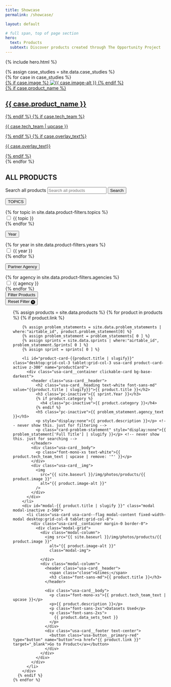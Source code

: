 ```yaml
---
title: Showcase
permalink: /showcase/

layout: default

# full span, top of page section
hero:
  text: Products
  subtext: Discover products created through The Opportunity Project
---
```


{% include hero.html %}

<section class="usa-section usa-graphic-list grid-container">
  {% assign case_studies = site.data.case_studies %}
    <div class="grid-row grid-gap">
      {% for case in case_studies %}
        <div
          class="desktop:grid-col-4 tablet:grid-col-4 usa-media-block__background-image-landscape"
        >
          <a href="{{ site.baseurl}}/{{ case.product_name | slugify }}/" >
          {% if case.image %}
            <img src="{{ site.baseurl}}/assets/img/photos/products/{{ case.image }}" alt="{{ case.image-alt }}">
          {% endif %}
          <div class="content-grid-one-third padding-left-4 padding-right-2">
            {% if case.product_name %}
              <h2 class="text-white padding-top-4">{{ case.product_name }}</h2>
            {% endif %}
            {% if case.tech_team %}
              <p class="font-mono-2xs opacity-70">{{ case.tech_team | upcase }}</p>
            {% endif %}
            {% if case.overlay_text%}
              <p class="font-sans-2xs opacity-70">{{ case.overlay_text}}</p>
            {% endif %}
          </div>
          </a>
        </div>
      {% endfor %}
    </div>
</section>
<div id="all-products"
  class="border-base-lighter border-top display-flex flex-column flex-align-center desktop:margin-top-5 desktop:margin-bottom-5"
>
  <h2 class="tag-header bg-base-darkest">ALL PRODUCTS</h2>
</div>
<div class="display-flex flex-column flex-align-center">
  <form id="product-search-form" class="usa-search usa-search--small desktop:width-tablet" role="search">
    <label class="usa-sr-only" for="search-field">Search all products</label>
    <input class="usa-input" id="search-field" type="search" name="search" placeholder="Search all products">
    <button class="usa-button__primary-dark" type="submit">
      <span class="usa-sr-only">Search</span>
    </button>
  </form>

  <form id="product-filter-form"  class="display-flex flex-column flex-align-center">
    <div class="grid-row grid-gap-sm margin-bottom-4">
      <div class="desktop:display-inline-block height-5 z-400">
        <div class="usa-accordion usa-accordion--bordered width-15 desktop:width-card margin-right-2">
          <p class="font-mono-xs">
            <button class="product-filter-button usa-accordion__button width-15 desktop:width-card usa-button__secondary-gray padding-1 text-center"
              aria-expanded="false"
              aria-controls="topics">
              TOPICS
            </button>
          </p>
          <div id="topics" class="usa-accordion dropdown-menu">
            {% for topic in site.data.product-filters.topics %}
                <div class="usa-checkbox">
                  <input class="usa-checkbox__input" id="{{ topic }}" type="checkbox" name="filter-checkbox" value="{{ topic }}">
                  <label class="usa-checkbox__label" for="{{ topic }}">{{ topic }}</label>
                </div>
            {% endfor %}
          </div>
        </div>
      </div>
      <div class="desktop:display-inline-block height-5 z-400">
        <div class="usa-accordion usa-accordion--bordered width-15 desktop:width-card margin-right-2">
          <p class="font-mono-xs">
            <button class="product-filter-button usa-accordion__button width-15 desktop:width-card usa-button__secondary-gray padding-1 text-center"
              aria-expanded="false"
              aria-controls="year">
              Year
            </button>
          </p>
          <div id="year" class="usa-accordion dropdown-menu z-400">
            {% for year in site.data.product-filters.years %}
                <div class="usa-checkbox">
                  <input class="usa-checkbox__input" id="{{ year }}" type="checkbox" name="filter-checkbox" value="{{ year }}">
                  <label class="usa-checkbox__label" for="{{ year }}">{{ year }}</label>
                </div>
            {% endfor %}
          </div>
        </div>
      </div>
      <div class="desktop:display-inline-block height-5 z-400">
        <div class="usa-accordion usa-accordion--bordered width-15 desktop:width-card-lg margin-right-2">
          <p class="font-mono-xs">
            <button class="product-filter-button usa-accordion__button width-15 desktop:width-card-lg usa-button__secondary-gray padding-1 text-center"
              aria-expanded="false"
              aria-controls="agency">
               Partner Agency
            </button>
          </p>
          <div id="agency" class="usa-accordion dropdown-menu z-400">
            {% for agency in site.data.product-filters.agencies %}
                <div class="usa-checkbox">
                  <input class="usa-checkbox__input" id="{{ agency }}" type="checkbox" name="filter-checkbox" value="{{ agency }}">
                  <label class="usa-checkbox__label" for="{{ agency }}">{{ agency }}</label>
                </div>
            {% endfor %}
          </div>
        </div>
      </div>
      <div class="desktop:display-inline-block margin-top-2">
        <input class="usa-button__secondary-dark padding-1 border-0" type="submit" value="Filter Products">
      </div>
      <div class="display-inline-block margin-top-2">
        <button class="usa-button__secondary-red padding-1" id="reset-filter">Reset Filter &#127335;
        </button>
      </div>
    </div>
  </form>
</div>
<section class="usa-section usa-graphic-list grid-container">
  <ul class="usa-card-group">
    {% assign products = site.data.products %}
    {% for product in products %}
      {% if product.link %}
        
        {% assign problem_statements = site.data.problem_statements | where:"airtable_id", product.problem_statement[0] %}
        {% assign problem_statement = problem_statements[ 0 ] %}
        {% assign sprints = site.data.sprints | where:"airtable_id", problem_statement.Sprints[ 0 ] %}
        {% assign sprint = sprints[ 0 ] %}
        
        <li id="product-card-{{product.title | slugify}}" class="desktop:grid-col-3 tablet:grid-col-3 usa-card product-card-active z-300" name="productCard">
          <div class="usa-card__container clickable-card bg-base-darkest">
            <header class="usa-card__header">
              <h2 class="usa-card__heading text-white font-sans-md" value="{{product.title | slugify}}">{{ product.title }}</h2>
              <h3 class="pc-inactive">{{ sprint.Year }}</h3>
              {% if product.category %}
                <h4 class="pc-inactive">{{ product.category }}</h4>
              {% endif %}
              <h5 class="pc-inactive">{{ problem_statement.agency_text }}</h5>
              <p style="display:none">{{ product.description }}</p> <!-- never show this. just for filtering -->
              <p class="card-problem-statement" style="display:none">{{ problem_statement['Full Title'] | slugify }}</p> <!-- never show this. just for searching -->
            </header>
            <div class="usa-card__body">
              <p class="font-mono-xs text-white">{{ product.tech_team_text | upcase | remove: '"' }}</p>
            </div>
            <div class="usa-card__img">
              <img
                src="{{ site.baseurl }}/img/photos/products/{{ product.image }}"
                alt="{{ product.image-alt }}"
              />
            </div>
          </div>
        </li>
        <div id="modal-{{ product.title | slugify }}" class="modal modal-inactive z-500">
          <li class="usa-card usa-card--flag modal-content fixed-width-modal desktop:grid-col-8 tablet:grid-col-8">
            <div class="usa-card__container margin-0 border-0">
              <div class="modal-grid">
                <div class="modal-column">
                  <img src="{{ site.baseurl }}/img/photos/products/{{ product.image }}"
                    alt="{{ product.image-alt }}"
                    class="modal-img">
                  
                </div>
                <div class="modal-column">
                  <header class="usa-card__header">
                    <span class="close">&times;</span>
                    <h3 class="font-sans-md">{{ product.title }}</h3>
                  </header>
                
                  <div class="usa-card__body">
                    <p class="font-mono-xs">{{ product.tech_team_text | upcase }}</p>
                    <p>{{ product.description }}</p>
                    <p class="font-sans-2xs">Datasets Used</p>
                    <p class="font-sans-2xs">
                      {{ product.data_sets_text }}
                    </p>
                  </div>
                  <div class="usa-card__footer text-center">
                    <button class="usa-button__primary-red" type="button" name="button"><a href="{{ product.link }}" target="_blank">Go to Product</a></button>
                  </div>
                </div>
              </div>
            </div>
          </li>
        </div>
      {% endif %}
    {% endfor %}
  </ul>
</section>